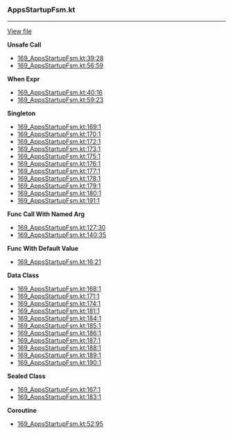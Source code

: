 ### AppsStartupFsm.kt
---
[View file](../../precision_analyzed/169_AppsStartupFsm.kt)

**Unsafe Call**

 - [169_AppsStartupFsm.kt:39:28](../../precision_analyzed/169_AppsStartupFsm.kt#L39)
 - [169_AppsStartupFsm.kt:56:59](../../precision_analyzed/169_AppsStartupFsm.kt#L56)

**When Expr**

 - [169_AppsStartupFsm.kt:40:16](../../precision_analyzed/169_AppsStartupFsm.kt#L40)
 - [169_AppsStartupFsm.kt:59:23](../../precision_analyzed/169_AppsStartupFsm.kt#L59)

**Singleton**

 - [169_AppsStartupFsm.kt:169:1](../../precision_analyzed/169_AppsStartupFsm.kt#L169)
 - [169_AppsStartupFsm.kt:170:1](../../precision_analyzed/169_AppsStartupFsm.kt#L170)
 - [169_AppsStartupFsm.kt:172:1](../../precision_analyzed/169_AppsStartupFsm.kt#L172)
 - [169_AppsStartupFsm.kt:173:1](../../precision_analyzed/169_AppsStartupFsm.kt#L173)
 - [169_AppsStartupFsm.kt:175:1](../../precision_analyzed/169_AppsStartupFsm.kt#L175)
 - [169_AppsStartupFsm.kt:176:1](../../precision_analyzed/169_AppsStartupFsm.kt#L176)
 - [169_AppsStartupFsm.kt:177:1](../../precision_analyzed/169_AppsStartupFsm.kt#L177)
 - [169_AppsStartupFsm.kt:178:1](../../precision_analyzed/169_AppsStartupFsm.kt#L178)
 - [169_AppsStartupFsm.kt:179:1](../../precision_analyzed/169_AppsStartupFsm.kt#L179)
 - [169_AppsStartupFsm.kt:180:1](../../precision_analyzed/169_AppsStartupFsm.kt#L180)
 - [169_AppsStartupFsm.kt:191:1](../../precision_analyzed/169_AppsStartupFsm.kt#L191)

**Func Call With Named Arg**

 - [169_AppsStartupFsm.kt:127:30](../../precision_analyzed/169_AppsStartupFsm.kt#L127)
 - [169_AppsStartupFsm.kt:140:35](../../precision_analyzed/169_AppsStartupFsm.kt#L140)

**Func With Default Value**

 - [169_AppsStartupFsm.kt:16:21](../../precision_analyzed/169_AppsStartupFsm.kt#L16)

**Data Class**

 - [169_AppsStartupFsm.kt:168:1](../../precision_analyzed/169_AppsStartupFsm.kt#L168)
 - [169_AppsStartupFsm.kt:171:1](../../precision_analyzed/169_AppsStartupFsm.kt#L171)
 - [169_AppsStartupFsm.kt:174:1](../../precision_analyzed/169_AppsStartupFsm.kt#L174)
 - [169_AppsStartupFsm.kt:181:1](../../precision_analyzed/169_AppsStartupFsm.kt#L181)
 - [169_AppsStartupFsm.kt:184:1](../../precision_analyzed/169_AppsStartupFsm.kt#L184)
 - [169_AppsStartupFsm.kt:185:1](../../precision_analyzed/169_AppsStartupFsm.kt#L185)
 - [169_AppsStartupFsm.kt:186:1](../../precision_analyzed/169_AppsStartupFsm.kt#L186)
 - [169_AppsStartupFsm.kt:187:1](../../precision_analyzed/169_AppsStartupFsm.kt#L187)
 - [169_AppsStartupFsm.kt:188:1](../../precision_analyzed/169_AppsStartupFsm.kt#L188)
 - [169_AppsStartupFsm.kt:189:1](../../precision_analyzed/169_AppsStartupFsm.kt#L189)
 - [169_AppsStartupFsm.kt:190:1](../../precision_analyzed/169_AppsStartupFsm.kt#L190)

**Sealed Class**

 - [169_AppsStartupFsm.kt:167:1](../../precision_analyzed/169_AppsStartupFsm.kt#L167)
 - [169_AppsStartupFsm.kt:183:1](../../precision_analyzed/169_AppsStartupFsm.kt#L183)

**Coroutine**

 - [169_AppsStartupFsm.kt:52:95](../../precision_analyzed/169_AppsStartupFsm.kt#L52)
